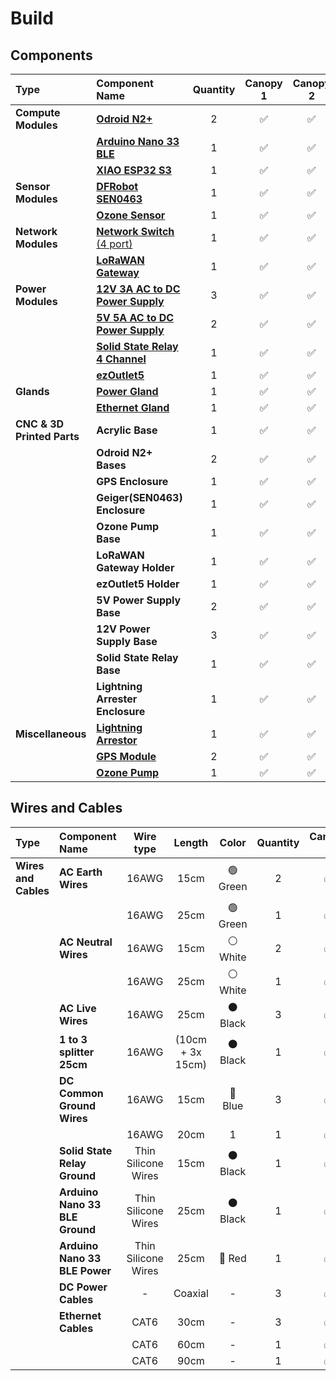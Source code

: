 
# Build 

## Components
| Type | Component Name | Quantity | Canopy 1 | Canopy 2 | Canopy 3 |
| :-------- | :-------- | :--------: | :--------: | :--------: | :--------: |
| **Compute Modules** | [**Odroid N2+**](https://www.hardkernel.com/shop/odroid-n2-with-4gbyte-ram-2/) | 2 | ✅ | ✅ | ✅ |
|  | [**Arduino Nano 33 BLE**](https://store.arduino.cc/products/nano-33-ble-sense-rev2) | 1 | ✅ | ✅ | ❌ |
|  | [**XIAO ESP32 S3**](https://www.seeedstudio.com/XIAO-ESP32S3-p-5627.html) | 1 | ✅ | ✅ | ❌ |
| **Sensor Modules** | [**DFRobot SEN0463**](https://www.dfrobot.com/product-2547.html) | 1 | ✅ | ✅ | ❌ |
|  | [**Ozone Sensor**](https://2btech.io/items/industrial-ozone-monitors/model-108-l-ozone-monitor/) | 1 | ✅ | ✅ | ✅ |
| **Network Modules** | [**Network Switch** (4 port)](https://wiwav.com/products/wdh-5et-dc) | 1 | ✅ | ✅ | ✅ |
|  | [**LoRaWAN Gateway**](https://www.dragino.com/products/lora-lorawan-gateway/item/228-lps8v2.html) | 1 | ✅ | ✅ | ✅ |
| **Power Modules** | [**12V 3A AC to DC Power Supply**](https://www.digikey.com/en/products/detail/cui-inc/vgs-35c-12/13538494) | 3 | ✅ | ✅ | ✅ |
|  | [**5V 5A AC to DC Power Supply**](https://www.digikey.com/en/products/detail/cui-inc/VGS-25W-5/13981829) | 2 | ✅ | ✅ | ✅ |
|  | [**Solid State Relay 4 Channel**](https://www.seeedstudio.com/Grove-4-Channel-Solid-State-Relay.html) | 1 | ✅ | ✅ | ❌ |
|  | [**ezOutlet5**](https://www.proxicast.com/shopping/ezoutlet5.html) | 1 | ✅ | ✅ | ✅ |
| **Glands** | [**Power Gland**](https://www.digikey.com/en/products/detail/adam-tech/PG-2-3/10000000) | 1 | ✅ | ✅ | ✅ |
|  | [**Ethernet Gland**](https://www.digikey.com/en/products/detail/conxall-switchcraft/dcp-rj6st-f/3909464) | 1 | ✅ | ✅ | ✅ |
| **CNC & 3D Printed Parts** | **Acrylic Base** | 1 | ✅ | ✅ | ✅ |
|  | **Odroid N2+ Bases** | 2 | ✅ | ✅ | ✅ |
|  | **GPS Enclosure** | 1 | ✅ | ✅ | ✅ |
|  | **Geiger(SEN0463) Enclosure** | 1 | ✅ | ✅ | ⏳ |
|  | **Ozone Pump Base** | 1 | ✅ | ✅ | ✅ |
|  | **LoRaWAN Gateway Holder** | 1 | ✅ | ✅ | ✅ |
|  | **ezOutlet5 Holder** | 1 | ✅ | ✅ | ✅ |
|  | **5V Power Supply Base** | 2 | ✅ | ✅ | ✅ |
|  | **12V Power Supply Base** | 3 | ✅ | ✅ | ✅ |
|  | **Solid State Relay Base** | 1 | ✅ | ✅ | ❌ |
|  | **Lightning Arrester Enclosure** | 1 | ✅ | ✅ | ✅ |
| **Miscellaneous** | [**Lightning Arrestor**](https://www.waveform.com/products/sma-lightning-arrestor?srsltid=AfmBOoqPGCRT3DLUS-jV6BZXDiPfUxquFSx-ob9_FARVyji8LdAvkDix) | 1 | ✅ | ✅ | ✅ |
|  | [**GPS Module**](https://www.dfrobot.com/product-2212.html?srsltid=AfmBOopC3ACS4fteI6YBTIDWjCWQ0hfJIGSxyhN_UdGwQtrTQll43zKa) | 2 | ✅ | ✅ | ✅ |
|  | [**Ozone Pump**](https://knf.com/en/us/solutions/pumps/series/diaphragm-gas-pump-nmp-830) | 1 | ✅ | ✅ | ✅ |

## Wires and Cables
| Type              | Component Name            | Wire type | Length             | Color | Quantity | Canopy 1 | Canopy 2 | Canopy 3 |
|:----------|:-------------------------|:--------:|:--------:|:-----:|:--------:|:--------:|:--------:|:--------:|
| **Wires and Cables** | **AC Earth Wires**      | 16AWG | 15cm               | 🟢 Green |    2     |    ✅    |    ✅    |    ✅    |
|                   |                           | 16AWG | 25cm               | 🟢 Green |    1     |    ✅    |    ✅    |    ✅    |
|                   | **AC Neutral Wires**      | 16AWG | 15cm               | ⚪ White |    2     |    ✅    |    ✅    |    ✅    |
|                   |                           | 16AWG | 25cm               | ⚪ White |    1     |    ✅    |    ✅    |    ✅    |
|                   | **AC Live Wires**         | 16AWG | 25cm               | ⚫ Black |    3     |    ✅    |    ✅    |    ✅    |
|                   | **1 to 3 splitter 25cm**  | 16AWG | (10cm + 3x 15cm)   | ⚫ Black |    1     |    ✅    |    ✅    |    ✅    |
|                   | **DC Common Ground Wires**| 16AWG | 15cm               | 🔵  Blue |    3     |    ✅    |    ✅    |    ✅    |
|                   |                           | 16AWG | 20cm               | 1 |    1     |    ✅    |    ✅    |    ✅    |
|                   | **Solid State Relay Ground**| Thin Silicone Wires | 15cm               | ⚫ Black |    1     |    ✅    |    ✅    |    ❌    |
|                   | **Arduino Nano 33 BLE Ground** | Thin Silicone Wires | 25cm | ⚫ Black               | 1 |    ✅    |    ✅    |    ❌    |
|                   | **Arduino Nano 33 BLE Power** | Thin Silicone Wires | 25cm | 🔴 Red              | 1 |    ✅    |    ✅    |    ❌    |
|                   | **DC Power Cables**       | - | Coaxial            |   -   |    3     |    ✅    |    ✅    |    ✅    |
|                   | **Ethernet Cables**       | CAT6 | 30cm               |   -   |    3     |    ✅    |    ✅    |    ✅    |
|                   |                           | CAT6 | 60cm               |   -   |    1     |    ✅    |    ✅    |    ✅    |
|                   |                           | CAT6 | 90cm               |   -   |    1     |    ✅    |    ✅    |    ✅    |



  
